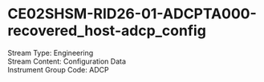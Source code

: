 # CE02SHSM-RID26-01-ADCPTA000-recovered_host-adcp_config

Stream Type: Engineering<br>
Stream Content: Configuration Data<br>
Instrument Group Code: ADCP<br>
